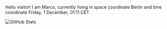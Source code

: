 Hello visitor! I am Marco, currently living in space coordinate Berlin and time coordinate Friday, 1 December, 01:11 CET

![GitHub Stats](https://github-readme-stats.vercel.app/api?username=OxMarco)
